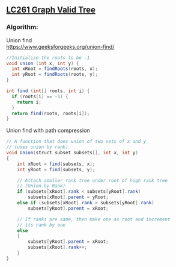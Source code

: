 ## [LC261 Graph Valid Tree](LC261.java)
### Algorithm:
Union find  
https://www.geeksforgeeks.org/union-find/

```java
//Initialize the roots to be -1
void union (int x, int y) {
  int xRoot = findRoots(roots, x);
  int yRoot = findRoots(roots, y);
}

int find (int[] roots, int i) {
  if (roots[i] == -1) {
    return i;
  }
  return find(roots, roots[i]);
}
```

Union find with path compression
```Java
// A function that does union of two sets of x and y
// (uses union by rank)
void Union(struct subset subsets[], int x, int y)
{
    int xRoot = find(subsets, x);
    int yRoot = find(subsets, y);

    // Attach smaller rank tree under root of high rank tree
    // (Union by Rank)
    if (subsets[xRoot].rank < subsets[yRoot].rank)
        subsets[xRoot].parent = yRoot;
    else if (subsets[xRoot].rank > subsets[yRoot].rank)
        subsets[yRoot].parent = xRoot;

    // If ranks are same, then make one as root and increment
    // its rank by one
    else
    {
        subsets[yRoot].parent = xRoot;
        subsets[xRoot].rank++;
    }
}
```

